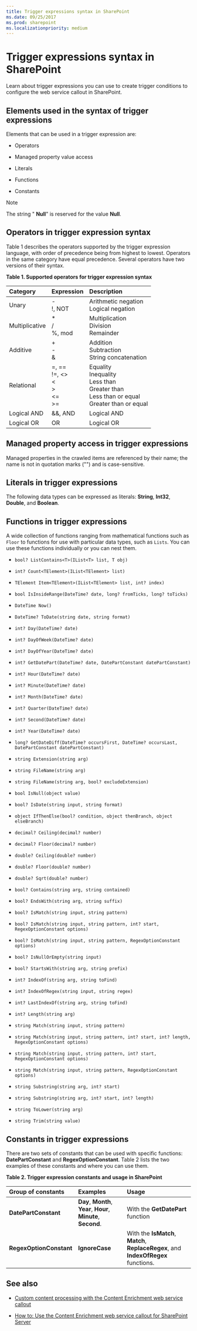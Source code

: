 ```yaml
---
title: Trigger expressions syntax in SharePoint
ms.date: 09/25/2017
ms.prod: sharepoint
ms.localizationpriority: medium
---
```




# Trigger expressions syntax in SharePoint
Learn about trigger expressions you can use to create trigger conditions to configure the web service callout in SharePoint. 
## Elements used in the syntax of trigger expressions
<a name="SP15triggerex_elements"> </a>

Elements that can be used in a trigger expression are:
  
    
    

- Operators
    
  
- Managed property value access
    
  
- Literals
    
  
- Functions
    
  
- Constants
    
> [!NOTE] 
> The string " **Null**" is reserved for the value **Null**. 
  
    
    


## Operators in trigger expression syntax
<a name="SP15triggerex_operators"> </a>

Table 1 describes the operators supported by the trigger expression language, with order of precedence being from highest to lowest. Operators in the same category have equal precedence. Several operators have two versions of their syntax.
  
    
    

**Table 1. Supported operators for trigger expression syntax**


|**Category**|**Expression**|**Description**|
|:-----|:-----|:-----|
|Unary  <br/> |-  <br/> !, NOT  <br/> |Arithmetic negation  <br/> Logical negation  <br/> |
|Multiplicative  <br/> |*  <br/> /  <br/> %, mod  <br/> |Multiplication  <br/> Division  <br/> Remainder  <br/> |
|Additive  <br/> |+  <br/> -  <br/> &amp;  <br/> |Addition  <br/> Subtraction  <br/> String concatenation  <br/> |
|Relational  <br/> |=, ==  <br/> !=, <>  <br/> <  <br/> >  <br/> <=  <br/> >=  <br/> |Equality  <br/> Inequality  <br/> Less than  <br/> Greater than  <br/> Less than or equal  <br/> Greater than or equal  <br/> |
|Logical AND  <br/> |&amp;&amp;, AND  <br/> |Logical AND  <br/> |
|Logical OR  <br/> | OR  <br/> |Logical OR  <br/> |
   

## Managed property access in trigger expressions
<a name="SP15triggerex_managed"> </a>

Managed properties in the crawled items are referenced by their name; the name is not in quotation marks ("") and is case-sensitive.
  
    
    

## Literals in trigger expressions
<a name="SP15triggerex_literals"> </a>

The following data types can be expressed as literals: **String**, **Int32**, **Double**, and **Boolean**.
  
    
    

## Functions in trigger expressions
<a name="SP15triggerex_functions"> </a>

A wide collection of functions ranging from mathematical functions such as  `Floor` to functions for use with particular data types, such as `Lists`. You can use these functions individually or you can nest them.
  
    
    

-  `bool? ListContains<T>(IList<T> list, T obj)`
    
  
-  `int? Count<TElement>(IList<TElement> list)`
    
  
-  `TElement Item<TElement>(IList<TElement> list, int? index)`
    
  
-  `bool IsInsideRange(DateTime? date, long? fromTicks, long? toTicks)`
    
  
-  `DateTime Now()`
    
  
-  `DateTime? ToDate(string date, string format)`
    
  
-  `int? Day(DateTime? date)`
    
  
-  `int? DayOfWeek(DateTime? date)`
    
  
-  `int? DayOfYear(DateTime? date)`
    
  
-  `int? GetDatePart(DateTime? date, DatePartConstant datePartConstant)`
    
  
-  `int? Hour(DateTime? date)`
    
  
-  `int? Minute(DateTime? date)`
    
  
-  `int? Month(DateTime? date)`
    
  
-  `int? Quarter(DateTime? date)`
    
  
-  `int? Second(DateTime? date)`
    
  
-  `int? Year(DateTime? date)`
    
  
-  `long? GetDateDiff(DateTime? occursFirst, DateTime? occursLast, DatePartConstant datePartConstant)`
    
  
-  `string Extension(string arg)`
    
  
-  `string FileName(string arg)`
    
  
-  `string FileName(string arg, bool? excludeExtension)`
    
  
-  `bool IsNull(object value)`
    
  
-  `bool? IsDate(string input, string format)`
    
  
-  `object IfThenElse(bool? condition, object thenBranch, object elseBranch)`
    
  
-  `decimal? Ceiling(decimal? number)`
    
  
-  `decimal? Floor(decimal? number)`
    
  
-  `double? Ceiling(double? number)`
    
  
-  `double? Floor(double? number)`
    
  
-  `double? Sqrt(double? number)`
    
  
-  `bool? Contains(string arg, string contained)`
    
  
-  `bool? EndsWith(string arg, string suffix)`
    
  
-  `bool? IsMatch(string input, string pattern)`
    
  
-  `bool? IsMatch(string input, string pattern, int? start, RegexOptionConstant options)`
    
  
-  `bool? IsMatch(string input, string pattern, RegexOptionConstant options)`
    
  
-  `bool? IsNullOrEmpty(string input)`
    
  
-  `bool? StartsWith(string arg, string prefix)`
    
  
-  `int? IndexOf(string arg, string toFind)`
    
  
-  `int? IndexOfRegex(string input, string regex)`
    
  
-  `int? LastIndexOf(string arg, string toFind)`
    
  
-  `int? Length(string arg)`
    
  
-  `string Match(string input, string pattern)`
    
  
-  `string Match(string input, string pattern, int? start, int? length, RegexOptionConstant options)`
    
  
-  `string Match(string input, string pattern, int? start, RegexOptionConstant options)`
    
  
-  `string Match(string input, string pattern, RegexOptionConstant options)`
    
  
-  `string Substring(string arg, int? start)`
    
  
-  `string Substring(string arg, int? start, int? length)`
    
  
-  `string ToLower(string arg)`
    
  
-  `string Trim(string value)`
    
  

## Constants in trigger expressions
<a name="SP15triggerex_constants"> </a>

There are two sets of constants that can be used with specific functions: **DatePartConstant** and **RegexOptionConstant**. Table 2 lists the two examples of these constants and where you can use them.
  
    
    

**Table 2. Trigger expression constants and usage in SharePoint**


|**Group of constants**|**Examples**|**Usage**|
|:-----|:-----|:-----|
|**DatePartConstant** <br/> |**Day**, **Month**, **Year**, **Hour**, **Minute**, **Second**.  <br/> |With the **GetDatePart** function <br/> |
|**RegexOptionConstant** <br/> |**IgnoreCase** <br/> |With the **IsMatch**, **Match**, **ReplaceRegex**, and **IndexOfRegex** functions. <br/> |
   

## See also
<a name="SP15triggerex_addresources"> </a>


-  [Custom content processing with the Content Enrichment web service callout](custom-content-processing-with-the-content-enrichment-web-service-callout.md)
    
  
-  [How to: Use the Content Enrichment web service callout for SharePoint Server](how-to-use-the-content-enrichment-web-service-callout-for-sharepoint-server.md)
    
  

  
    
    


